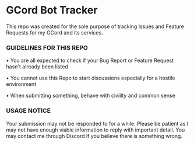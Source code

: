 # GCord Bot Tracker
This repo was created for the sole purpose of tracking Issues and Feature Requests for my GCord and its services.

### GUIDELINES FOR THIS REPO
• You are all expected to check if your Bug Report or Feature Request hasn't already been listed

• You cannot use this Repo to start discussions especially for a hostile environment

• When submitting something, behave with civility and common sense

### USAGE NOTICE
Your submission may not be responded to for a while. Please be patient as I may not have enough viable information to reply with important detail. You may contact me through Discord if you believe there is something wrong. 
